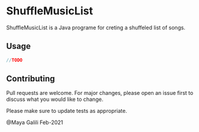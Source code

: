 # ShuffleMusicList

ShuffleMusicList is a Java programe for creting a shuffeled list of songs.

## Usage

```java
//TODO

```

## Contributing
Pull requests are welcome. For major changes, please open an issue first to discuss what you would like to change.

Please make sure to update tests as appropriate.

@Maya Galili Feb-2021